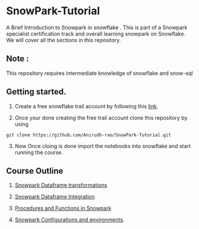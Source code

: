 # SnowPark-Tutorial

A Brief Introduction to Snowpark in snowflake . This is part of a Snowpark specialist certification track and overall learning snowpark on Snowflake. We will cover all the sections in this repository.

## Note : 
This repository requires intermediate knowledge of snowflake and snow-sql

## Getting started.

1. Create a free snowflake trail account by following this [link](https://signup.snowflake.com/).

2. Once your done creating the free trail account  clone this repository  by using

```
git clone https://github.com/Anirudh-rao/SnowPark-Tutorial.git
```

3. Now Once cloing is done import the notebooks into snowflake and start running the course.

## Course Outline

1. [Snowpark Dataframe transformations](https://github.com/Anirudh-rao/SnowPark-Tutorial/tree/main/1.Snowpark%20DataFrame%20Transformations)

2. [Snowpark Dataframe Integration](https://github.com/Anirudh-rao/SnowPark-Tutorial/tree/main/2.Snowpark%20Dataframe%20Integration)

3. [Procedures and Functions in Snowpark](https://github.com/Anirudh-rao/SnowPark-Tutorial/tree/main/3.Procedures%20and%20Functions%20in%20Snowpark)

4. [Snowpark Configurations and environments](https://github.com/Anirudh-rao/SnowPark-Tutorial/tree/main/4.Snowpark%20Configurations%20and%20Environments).

